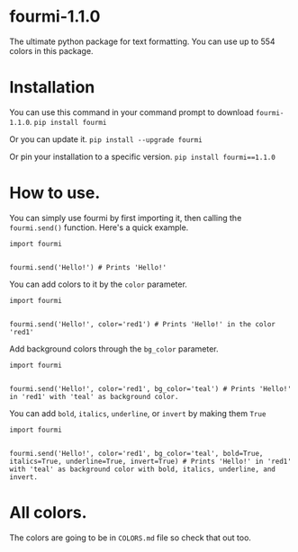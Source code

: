 # fourmi-1.1.0
The ultimate python package for text formatting. You can use up to 554 colors in this package.

# Installation
You can use this command in your command prompt to download `fourmi-1.1.0`.
`pip install fourmi`

Or you can update it.
`pip install --upgrade fourmi`

Or pin your installation to a specific version.
`pip install fourmi==1.1.0`

# How to use.
You can simply use fourmi by first importing it, then calling the `fourmi.send()` function. Here's a quick example.
```
import fourmi


fourmi.send('Hello!') # Prints 'Hello!'
```

You can add colors to it by the `color` parameter.
```
import fourmi


fourmi.send('Hello!', color='red1') # Prints 'Hello!' in the color 'red1'
```

Add background colors through the `bg_color` parameter.
```
import fourmi


fourmi.send('Hello!', color='red1', bg_color='teal') # Prints 'Hello!' in 'red1' with 'teal' as background color.
```

You can add `bold`, `italics`, `underline`, or `invert` by making them `True`
```
import fourmi


fourmi.send('Hello!', color='red1', bg_color='teal', bold=True, italics=True, underline=True, invert=True) # Prints 'Hello!' in 'red1' with 'teal' as background color with bold, italics, underline, and invert.
```

# All colors.
The colors are going to be in `COLORS.md` file so check that out too.




 
